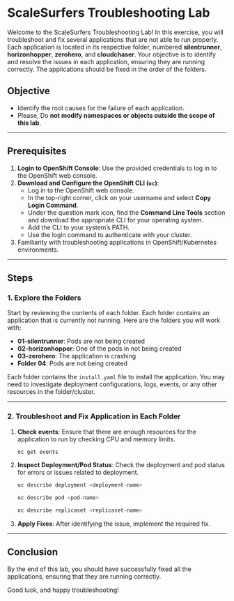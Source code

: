 # ScaleSurfers Troubleshooting Lab

Welcome to the ScaleSurfers Troubleshooting Lab! In this exercise, you will troubleshoot and fix several applications that are not able to run properly. Each application is located in its respective folder, numbered **silentrunner**, **horizonhopper**, **zerohero**, and **cloudchaser**. Your objective is to identify and resolve the issues in each application, ensuring they are running correctly. The applications should be fixed in the order of the folders.

## Objective

- Identify the root causes for the failure of each application.
- Please, Do **not modify namespaces or objects outside the scope of this lab**.

---

## Prerequisites

1. **Login to OpenShift Console**: Use the provided credentials to log in to the OpenShift web console.
2. **Download and Configure the OpenShift CLI (`oc`)**:
   - Log in to the OpenShift web console.
   - In the top-right corner, click on your username and select **Copy Login Command**.
   - Under the question mark icon, find the **Command Line Tools** section and download the appropriate CLI for your operating system.
   - Add the CLI to your system’s PATH.
   - Use the login command to authenticate with your cluster.
3. Familiarity with troubleshooting applications in OpenShift/Kubernetes environments.

---

## Steps

### 1. Explore the Folders

Start by reviewing the contents of each folder. Each folder contains an application that is currently not running. Here are the folders you will work with:

- **01-silentrunner**: Pods are not being created
- **02-horizonhopper**: One of the pods in not being created
- **03-zerohero**: The application is crashing
- **Folder 04**: Pods are not being created

Each folder contains the `install.yaml` file to install the application. You may need to investigate deployment configurations, logs, events, or any other resources in the folder/cluster.

---

### 2. Troubleshoot and Fix Application in Each Folder

1. **Check events**: Ensure that there are enough resources for the application to run by checking CPU and memory limits.

    ```bash
    oc get events
    ```

2. **Inspect Deployment/Pod Status**: Check the deployment and pod status for errors or issues related to deployment.

    ```bash
    oc describe deployment <deployment-name>
    ```
    ```bash
    oc describe pod <pod-name>
    ```
    ```bash
    oc describe replicaset <replicaset-name>
    ```

3. **Apply Fixes**: After identifying the issue, implement the required fix.

---

## Conclusion

By the end of this lab, you should have successfully fixed all the applications, ensuring that they are running correctly.

Good luck, and happy troubleshooting!


